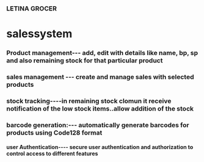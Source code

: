 ### LETINA GROCER
# salessystem
### Product management--- add, edit with details like name, bp, sp and also remaining stock for that particular product
### sales management --- create and manage sales with selected products
### stock tracking----in remaining stock clomun it receive notification of the low stock items..allow addition of the stock
### barcode generation:--- automatically generate barcodes for products using Code128 format
####  user Authentication---- secure user authentication and authorization to control access to different features
###
###
###
###
